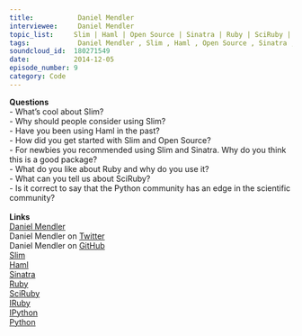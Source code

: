 ```yaml
--- 
title:           Daniel Mendler 
interviewee:     Daniel Mendler 
topic_list:     Slim | Haml | Open Source | Sinatra | Ruby | SciRuby | IRuby & IPython | Scientific software
tags:            Daniel Mendler , Slim , Haml , Open Source , Sinatra , Ruby , SciRuby , IRuby  IPython , Scientific software
soundcloud_id:  180271549
date:           2014-12-05
episode_number: 9
category: Code
---
```


<p class="show_notes_display"><b>Questions</b><br>- What’s cool about Slim?<br>- Why should people consider using Slim?<br>- Have you been using Haml in the past?<br>- How did you get started with Slim and Open Source?<br>- For newbies you recommended using Slim and Sinatra. Why do you think this is a good package?<br>- What do you like about Ruby and why do you use it?<br>- What can you tell us about SciRuby?<br>- Is it correct to say that the Python community has an edge in the scientific community?<br><br><b>Links</b><br><a rel="nofollow" target="_blank" href="http://daniel-mendler.de/">Daniel Mendler</a><br>Daniel Mendler on <a rel="nofollow" target="_blank" href="https://twitter.com/min4d">Twitter</a><br>Daniel Mendler on <a rel="nofollow" target="_blank" href="https://github.com/minad">GitHub</a><br><a rel="nofollow" target="_blank" href="http://slim-lang.com/">Slim</a><br><a rel="nofollow" target="_blank" href="http://haml.info/">Haml</a><br><a rel="nofollow" target="_blank" href="http://www.sinatrarb.com/">Sinatra</a><br><a rel="nofollow" target="_blank" href="https://www.ruby-lang.org/en/">Ruby</a><br><a rel="nofollow" target="_blank" href="http://sciruby.com/">SciRuby</a><br><a rel="nofollow" target="_blank" href="https://github.com/minad/iruby">IRuby</a><br><a rel="nofollow" target="_blank" href="http://ipython.org/">IPython</a><br><a rel="nofollow" target="_blank" href="https://www.python.org/">Python</a></p>
